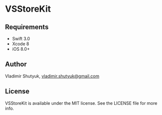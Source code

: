# VSStoreKit


## Requirements

* Swift 3.0
* Xcode 8
* iOS 8.0+

## Author

Vladimir Shutyuk, vladimir.shutyuk@gmail.com

## License

VSStoreKit is available under the MIT license. See the LICENSE file for more info.

